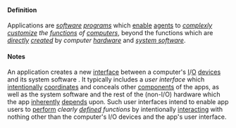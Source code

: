 #### Definition

Applications are *[software](https://github.com/gcassel/Modular-Organization-Terminology/blob/master/terms/software.md) [programs](https://github.com/gcassel/Modular-Organization-Terminology/blob/master/terms/program.md)* which [enable](https://github.com/gcassel/Modular-Organization-Terminology/blob/master/terms/enable.md) [agents](https://github.com/gcassel/Modular-Organization-Terminology/blob/master/terms/agent.md) to *[complexly](https://github.com/gcassel/Modular-Organization-Terminology/blob/master/terms/complex.md) [customize](https://github.com/gcassel/Modular-Organization-Terminology/blob/master/terms/specialize.md) the [functions](https://github.com/gcassel/Modular-Organization-Terminology/blob/master/terms/function.md) of [computers](https://github.com/gcassel/Modular-Organization-Terminology/blob/master/terms/computer.md)*, beyond the functions which are *[directly](https://github.com/gcassel/Modular-Organization-Terminology/blob/master/terms/direct.md) [created](https://github.com/gcassel/Modular-Organization-Terminology/blob/master/terms/create.md)* by *computer [hardware](https://github.com/gcassel/Modular-Organization-Terminology/blob/master/terms/hardware.md)* and *[system software](https://github.com/gcassel/Modular-Organization-Terminology/blob/master/terms/system-software.md)*.
		
#### Notes  

An application creates a new [interface](https://github.com/gcassel/Modular-Organization-Terminology/blob/master/terms/interface.md) between a computer's [I](https://github.com/gcassel/Modular-Organization-Terminology/blob/master/terms/input.md)/[O](https://github.com/gcassel/Modular-Organization-Terminology/blob/master/terms/output.md) [devices](https://github.com/gcassel/Modular-Organization-Terminology/blob/master/terms/tool.md) and its system software .  It typically includes a *user  interface* which [intentionally](https://github.com/gcassel/Modular-Organization-Terminology/blob/master/terms/intend.md) [coordinates](https://github.com/gcassel/Modular-Organization-Terminology/blob/master/terms/coordinate.md) and conceals other [components](https://github.com/gcassel/Modular-Organization-Terminology/blob/master/terms/component.md) of the apps, as well as the system software and the rest of the (non-I/O) hardware which the app [inherently](https://github.com/gcassel/Modular-Organization-Terminology/blob/master/terms/inhere.md) [depends](https://github.com/gcassel/Modular-Organization-Terminology/blob/master/terms/require.md) upon.  Such user interfaces intend to enable app users to [perform](https://github.com/gcassel/Modular-Organization-Terminology/blob/master/terms/perform.md) *clearly [defined](https://github.com/gcassel/Modular-Organization-Terminology/blob/master/terms/define.md) functions* by intentionally [interacting](https://github.com/gcassel/Modular-Organization-Terminology/blob/master/terms/interact.md) with nothing other than the computer's I/O devices and the app's user interface.
